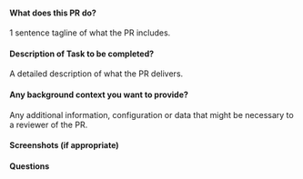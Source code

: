 #### What does this PR do?

1 sentence tagline of what the PR includes.

#### Description of Task to be completed?

A detailed description of what the PR delivers.

#### Any background context you want to provide?

Any additional information, configuration or data that might be necessary to a 
reviewer of the PR.

#### Screenshots (if appropriate)

#### Questions
